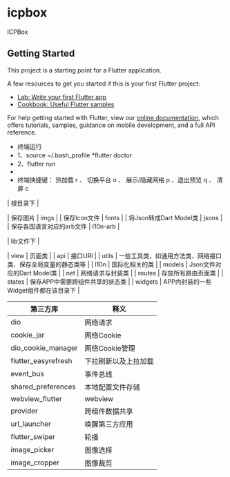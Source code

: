 # icpbox

ICPBox

## Getting Started

This project is a starting point for a Flutter application.

A few resources to get you started if this is your first Flutter project:

- [Lab: Write your first Flutter app](https://flutter.dev/docs/get-started/codelab)
- [Cookbook: Useful Flutter samples](https://flutter.dev/docs/cookbook)

For help getting started with Flutter, view our
[online documentation](https://flutter.dev/docs), which offers tutorials,
samples, guidance on mobile development, and a full API reference.

* 终端运行
* 1、source ~/.bash_profile
  *flutter doctor
* 2、flutter run
*
* 终端快捷键： 热加载 r 、 切换平台 o 、 展示/隐藏网格 p 、退出预览 q  、 清屏 c


| 根目录下 |

| 保存图片   | imgs |
| 保存Icon文件   | fonts |
| 将Json转成Dart Model类  |  jsons |
| 保存各国语言对应的arb文件  |  l10n-arb |


| lib文件下 |

| view       | 页面类 |
| api        | 接口URl |
| utils      |  一些工具类，如通用方法类、网络接口类、保存全局变量的静态类等 |
| l10n       | 国际化相关的类 |
| models     | Json文件对应的Dart Model类 |
| net        | 网络请求与封装类 |
| routes     | 存放所有路由页面类 |
| states     | 保存APP中需要跨组件共享的状态类 |
| widgets    | APP内封装的一些Widget组件都在该目录下 |

| 第三方库 | 释义 |
| --- | --- |
| dio | 网络请求 |
| cookie_jar | 网络Cookie |
| dio_cookie_manager | 网络Cookie管理 |
| flutter_easyrefresh | 下拉刷新以及上拉加载 |
| event_bus | 事件总线 |
| shared_preferences | 本地配置文件存储 |
| webview_flutter | webview |
| provider | 跨组件数据共享 |
| url_launcher |唤醒第三方应用  |
| flutter_swiper | 轮播 |
| image_picker | 图像选择 |
| image_cropper| 图像裁剪 |